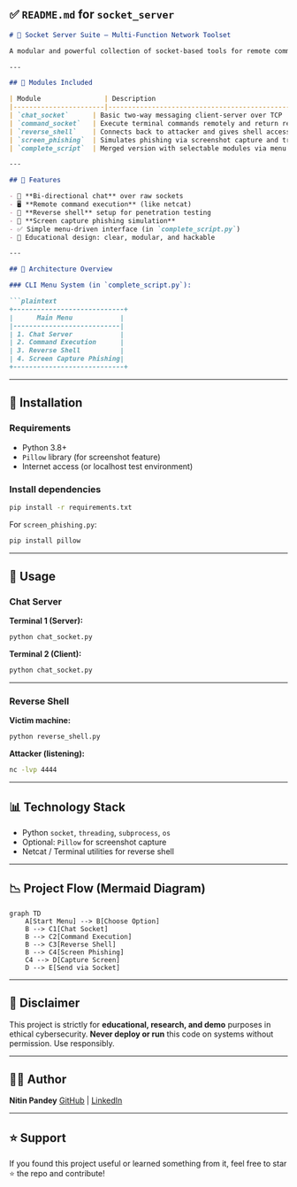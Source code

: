 ## ✅ `README.md` for `socket_server`

````markdown
# 🔌 Socket Server Suite – Multi-Function Network Toolset

A modular and powerful collection of socket-based tools for remote communication, system access, and phishing simulation. This project includes multiple socket client-server implementations for use in ethical hacking demonstrations, cybersecurity learning, and network programming practice.

---

## 📂 Modules Included

| Module                | Description                                                                 |
|-----------------------|-----------------------------------------------------------------------------|
| `chat_socket`      | Basic two-way messaging client-server over TCP                             |
| `command_socket`   | Execute terminal commands remotely and return results                      |
| `reverse_shell`    | Connects back to attacker and gives shell access from the victim's machine |
| `screen_phishing`  | Simulates phishing via screenshot capture and transfer                     |
| `complete_script`  | Merged version with selectable modules via menu                            |

---

## 🚀 Features

- 🔁 **Bi-directional chat** over raw sockets
- 🖥️ **Remote command execution** (like netcat)
- 🐚 **Reverse shell** setup for penetration testing
- 📸 **Screen capture phishing simulation**
- ✅ Simple menu-driven interface (in `complete_script.py`)
- 🔐 Educational design: clear, modular, and hackable

---

## 🧠 Architecture Overview

### CLI Menu System (in `complete_script.py`):

```plaintext
+----------------------------+
|      Main Menu            |
|---------------------------|
| 1. Chat Server            |
| 2. Command Execution      |
| 3. Reverse Shell          |
| 4. Screen Capture Phishing|
+----------------------------+
````

---

## 🔧 Installation

### Requirements

* Python 3.8+
* `Pillow` library (for screenshot feature)
* Internet access (or localhost test environment)

### Install dependencies

```bash
pip install -r requirements.txt
```

For `screen_phishing.py`:

```bash
pip install pillow
```

---

## 🧪 Usage

### Chat Server

**Terminal 1 (Server):**

```bash
python chat_socket.py
```

**Terminal 2 (Client):**

```bash
python chat_socket.py
```

---

### Reverse Shell

**Victim machine:**

```bash
python reverse_shell.py
```

**Attacker (listening):**

```bash
nc -lvp 4444
```

---

## 📊 Technology Stack

* Python `socket`, `threading`, `subprocess`, `os`
* Optional: `Pillow` for screenshot capture
* Netcat / Terminal utilities for reverse shell

---

## 📉 Project Flow (Mermaid Diagram)

```mermaid
graph TD
    A[Start Menu] --> B[Choose Option]
    B --> C1[Chat Socket]
    B --> C2[Command Execution]
    B --> C3[Reverse Shell]
    B --> C4[Screen Phishing]
    C4 --> D[Capture Screen]
    D --> E[Send via Socket]
```

---

## 🔐 Disclaimer

This project is strictly for **educational, research, and demo** purposes in ethical cybersecurity.
**Never deploy or run** this code on systems without permission. Use responsibly.

---

## 🧑‍💻 Author

**Nitin Pandey**
[GitHub](https://github.com/Nitin192005) | [LinkedIn](https://linkedin.com/in/nitin-pandey-dev)

---

## ⭐ Support

If you found this project useful or learned something from it, feel free to star ⭐ the repo and contribute!
